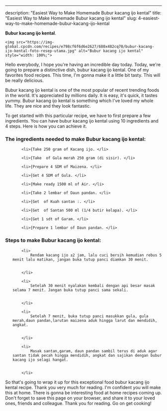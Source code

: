 ---
description: "Easiest Way to Make Homemade Bubur kacang ijo kental"
title: "Easiest Way to Make Homemade Bubur kacang ijo kental"
slug: 4-easiest-way-to-make-homemade-bubur-kacang-ijo-kental

<p>
	<strong>Bubur kacang ijo kental</strong>. 
	
</p>
<p>
	
	<img src="https://img-global.cpcdn.com/recipes/e798cf6f6d6e2627/680x482cq70/bubur-kacang-ijo-kental-foto-resep-utama.jpg" alt="Bubur kacang ijo kental" style="width: 100%;">
	
	
</p>
<p>
	Hello everybody, I hope you're having an incredible day today. Today, we're going to prepare a distinctive dish, bubur kacang ijo kental. One of my favorites food recipes. This time, I'm gonna make it a little bit tasty. This will be really delicious.
</p>
	
<p>
	
</p>
<p>
	Bubur kacang ijo kental is one of the most popular of recent trending foods in the world. It's appreciated by millions daily. It is easy, it's quick, it tastes yummy. Bubur kacang ijo kental is something which I've loved my whole life. They are nice and they look fantastic.
</p>

<p>
To get started with this particular recipe, we have to first prepare a few ingredients. You can have bubur kacang ijo kental using 10 ingredients and 4 steps. Here is how you can achieve it.
</p>

<h3>The ingredients needed to make Bubur kacang ijo kental:</h3>

<ol>
	
		<li>{Take 250 gram of Kacang ijo. </li>
	
		<li>{Take  of Gula merah 250 gram (di sisir). </li>
	
		<li>{Prepare 4 SDM of Maizena. </li>
	
		<li>{Get 4 SDM of Gula. </li>
	
		<li>{Make ready 1500 ml of Air. </li>
	
		<li>{Take 2 lembar of Daun pandan. </li>
	
		<li>{Get  of Kuah santan :. </li>
	
		<li>{Get  of Santan 500 ml (1/4 butir kelapa). </li>
	
		<li>{Get 1 sdt of Garam. </li>
	
		<li>{Prepare 1 lembar of Daun pandan. </li>
	
</ol>
<p>
	
</p>

<h3>Steps to make Bubur kacang ijo kental:</h3>

<ol>
	
		<li>
			Rendam kacang ijo ±2 jam, lalu cuci bersih kemudian rebus 5 menit lalu matikan, jangan buka tutup panci diamkan 30 menit.
			
			
		</li>
	
		<li>
			Setelah 30 menit nyalakan kembali dengan api besar masak selama 7 menit. Jangan buka tutup panci sama sekali.
			
			
		</li>
	
		<li>
			Setelah 7 menit, buka tutup panci masukkan gula, gula merah,daun pandan,larutan maizena aduk hingga larut dan mendidih, angkat.
			
			
		</li>
	
		<li>
			Masak santan,garam, daun pandan sambil terus di aduk agar santan tidak pecah hingga mendidih, angkat dan sajikan dengan bubur kacang ijo selagi hangat.
			
			
		</li>
	
</ol>

<p>
	
</p>

<p>
	So that's going to wrap it up for this exceptional food bubur kacang ijo kental recipe. Thank you very much for reading. I'm confident you will make this at home. There is gonna be interesting food at home recipes coming up. Don't forget to save this page on your browser, and share it to your loved ones, friends and colleague. Thank you for reading. Go on get cooking!
</p>
